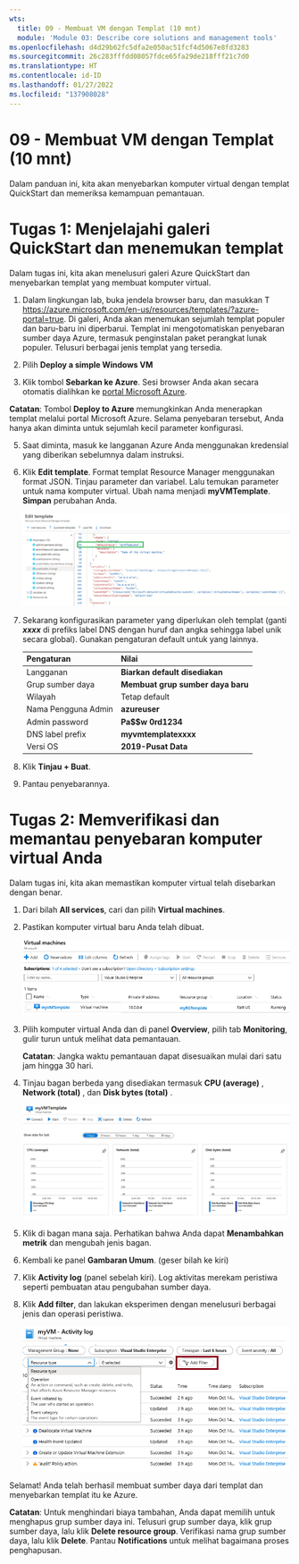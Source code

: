 ```yaml
---
wts:
  title: 09 - Membuat VM dengan Templat (10 mnt)
  module: 'Module 03: Describe core solutions and management tools'
ms.openlocfilehash: d4d29b62fc5dfa2e050ac51fcf4d5067e8fd3283
ms.sourcegitcommit: 26c283fffdd08057fdce65fa29de218fff21c7d0
ms.translationtype: HT
ms.contentlocale: id-ID
ms.lasthandoff: 01/27/2022
ms.locfileid: "137908028"
---
```

# <a name="09---create-a-vm-with-a-template-10-min"></a>09 - Membuat VM dengan Templat (10 mnt)

Dalam panduan ini, kita akan menyebarkan komputer virtual dengan templat QuickStart dan memeriksa kemampuan pemantauan.

# <a name="task-1-explore-the-quickstart-gallery-and-locate-a-template"></a>Tugas 1: Menjelajahi galeri QuickStart dan menemukan templat 

Dalam tugas ini, kita akan menelusuri galeri Azure QuickStart dan menyebarkan templat yang membuat komputer virtual. 

1. Dalam lingkungan lab, buka jendela browser baru, dan masukkan T https://azure.microsoft.com/en-us/resources/templates/?azure-portal=true. Di galeri, Anda akan menemukan sejumlah templat populer dan baru-baru ini diperbarui. Templat ini mengotomatiskan penyebaran sumber daya Azure, termasuk penginstalan paket perangkat lunak populer. Telusuri berbagai jenis templat yang tersedia.

3. Pilih **Deploy a simple Windows VM**

4. Klik tombol **Sebarkan ke Azure**. Sesi browser Anda akan secara otomatis dialihkan ke [portal Microsoft Azure](http://portal.azure.com/).

  **Catatan**: Tombol **Deploy to Azure** memungkinkan Anda menerapkan templat melalui portal Microsoft Azure. Selama penyebaran tersebut, Anda hanya akan diminta untuk sejumlah kecil parameter konfigurasi. 

5. Saat diminta, masuk ke langganan Azure Anda menggunakan kredensial yang diberikan sebelumnya dalam instruksi.

6. Klik **Edit template**. Format templat Resource Manager menggunakan format JSON. Tinjau parameter dan variabel.  Lalu temukan parameter untuk nama komputer virtual. Ubah nama menjadi **myVMTemplate**. **Simpan** perubahan Anda. 

    ![Cuplikan layar template dengan perubahan nama komputer virtual yang disorot.](../images/0901.png)

7. Sekarang konfigurasikan parameter yang diperlukan oleh templat (ganti ***xxxx*** di prefiks label DNS dengan huruf dan angka sehingga label unik secara global). Gunakan pengaturan default untuk yang lainnya. 

    | Pengaturan| Nilai|
    |----|----|
    | Langganan | **Biarkan default disediakan**|
    | Grup sumber daya | **Membuat grup sumber daya baru** |
    | Wilayah | Tetap default |
    | Nama Pengguna Admin | **azureuser** |
    | Admin password | **Pa$$w 0rd1234** |
    | DNS label prefix | **myvmtemplatexxxx** |
    | Versi OS | **2019-Pusat Data** |


9. Klik **Tinjau + Buat**.

10. Pantau penyebarannya. 

# <a name="task-2-verify-and-monitor-your-virtual-machine-deployment"></a>Tugas 2: Memverifikasi dan memantau penyebaran komputer virtual Anda

Dalam tugas ini, kita akan memastikan komputer virtual telah disebarkan dengan benar. 

1. Dari bilah **All services**, cari dan pilih **Virtual machines**.

2. Pastikan komputer virtual baru Anda telah dibuat. 

    ![Cuplikan layar halaman komputer virtual. Komputer virtual baru ditampilkan dan sedang berjalan.](../images/0902.png)

3. Pilih komputer virtual Anda dan di panel **Overview**, pilih tab **Monitoring**, gulir turun untuk melihat data pemantauan.

    **Catatan**: Jangka waktu pemantauan dapat disesuaikan mulai dari satu jam hingga 30 hari.

4. Tinjau bagan berbeda yang disediakan termasuk **CPU (average)** , **Network (total)** , dan **Disk bytes (total)** . 

    ![Cuplikan layar bagan pemantauan komputer virtual.](../images/0903.png)

5. Klik di bagan mana saja. Perhatikan bahwa Anda dapat **Menambahkan metrik** dan mengubah jenis bagan.

6. Kembali ke panel **Gambaran Umum**. (geser bilah ke kiri)
7. Klik **Activity log** (panel sebelah kiri). Log aktivitas merekam peristiwa seperti pembuatan atau pengubahan sumber daya. 

8. Klik **Add filter**, dan lakukan eksperimen dengan menelusuri berbagai jenis dan operasi peristiwa. 

    ![Cuplikan layar halaman Tambahkan filter dengan jenis Peristiwa dipilih.](../images/0904.png)

Selamat! Anda telah berhasil membuat sumber daya dari templat dan menyebarkan templat itu ke Azure.

**Catatan**: Untuk menghindari biaya tambahan, Anda dapat memilih untuk menghapus grup sumber daya ini. Telusuri grup sumber daya, klik grup sumber daya, lalu klik **Delete resource group**. Verifikasi nama grup sumber daya, lalu klik **Delete**. Pantau **Notifications** untuk melihat bagaimana proses penghapusan.
